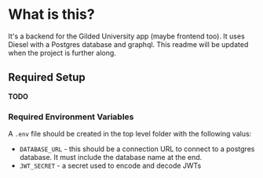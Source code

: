 # What is this?

It's a backend for the Gilded University app (maybe frontend too). It uses Diesel with a Postgres database and graphql.
This readme will be updated when the project is further along.

## Required Setup
**TODO**

### Required Environment Variables
A `.env` file should be created in the top level folder with the following valus:

* `DATABASE_URL` - this should be a connection URL to connect to a postgres database. It must include the database name at the end.
* `JWT_SECRET` - a secret used to encode and decode JWTs
